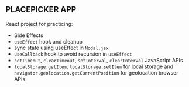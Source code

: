 ## PLACEPICKER APP

React project for practicing:
- Side Effects
- `useEffect` hook and cleanup
- sync state using useEffect in `Modal.jsx`
- `useCallback` hook to avoid recursion in `useEffect` 
- `setTimeout`, `clearTimeout`, `setInterval`, `clearInterval` JavaScript APIs
- `localStorage.getItem`, `localStorage.setItem` for local storage and `navigator.geolocation.getCurrentPosition` for geolocation browser APIs